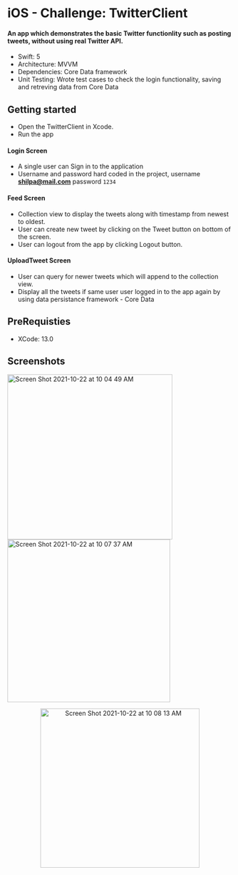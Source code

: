 # iOS - Challenge: TwitterClient
#### An app which demonstrates the basic Twitter functionlity such as posting tweets, without using real Twitter API.
* Swift: 5
* Architecture: MVVM
* Dependencies: Core Data framework
* Unit Testing: Wrote test cases to check the login functionality, saving and retreving data from Core Data 
## Getting started
* Open the TwitterClient in Xcode.
* Run the app
#### Login Screen
* A single user can Sign in to the application
* Username and password hard coded in the project, username <b>shilpa@mail.com</b> password `1234`
#### Feed Screen
* Collection view to display the tweets along with timestamp from newest to oldest.
* User can create new tweet by clicking on the Tweet button on bottom of the screen.
* User can logout from the app by clicking Logout button.
#### UploadTweet Screen
* User can query for newer tweets which will append to the collection view.
* Display all the tweets if same user user logged in to the app again by using data persistance framework - Core Data
## PreRequisties
* XCode: 13.0
## Screenshots
<img width="370" alt="Screen Shot 2021-10-22 at 10 04 49 AM" src="https://user-images.githubusercontent.com/30163040/138472298-a4860ed8-28f6-4a3e-b00d-3c0d57a4c73b.png"> <img width="365" alt="Screen Shot 2021-10-22 at 10 07 37 AM" src="https://user-images.githubusercontent.com/30163040/138472341-acf56a65-e84f-4276-b2b3-e602f5441fbf.png">
<p align="center"><img width="357" alt="Screen Shot 2021-10-22 at 10 08 13 AM" src="https://user-images.githubusercontent.com/30163040/138472365-9efe8748-a727-43b3-94ea-194963881d5d.png"></p>
